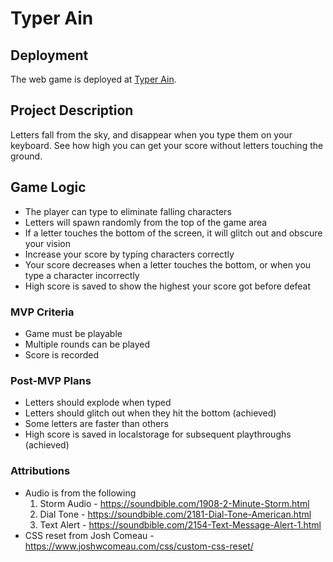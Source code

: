 # Typer Ain

## Deployment

The web game is deployed at [Typer Ain](https://brandonmartin101.github.io/bpm-typer-ain/).

## Project Description

Letters fall from the sky, and disappear when you type them on your keyboard. See how high you can
get your score without letters touching the ground.

## Game Logic

- The player can type to eliminate falling characters
- Letters will spawn randomly from the top of the game area
- If a letter touches the bottom of the screen, it will glitch out and obscure your vision
- Increase your score by typing characters correctly
- Your score decreases when a letter touches the bottom, or when you type a character incorrectly
- High score is saved to show the highest your score got before defeat

### MVP Criteria

- Game must be playable
- Multiple rounds can be played
- Score is recorded

### Post-MVP Plans

- Letters should explode when typed
- Letters should glitch out when they hit the bottom (achieved)
- Some letters are faster than others
- High score is saved in localstorage for subsequent playthroughs (achieved)

### Attributions

- Audio is from the following
  1. Storm Audio - https://soundbible.com/1908-2-Minute-Storm.html
  2. Dial Tone - https://soundbible.com/2181-Dial-Tone-American.html
  3. Text Alert - https://soundbible.com/2154-Text-Message-Alert-1.html
- CSS reset from Josh Comeau - https://www.joshwcomeau.com/css/custom-css-reset/
